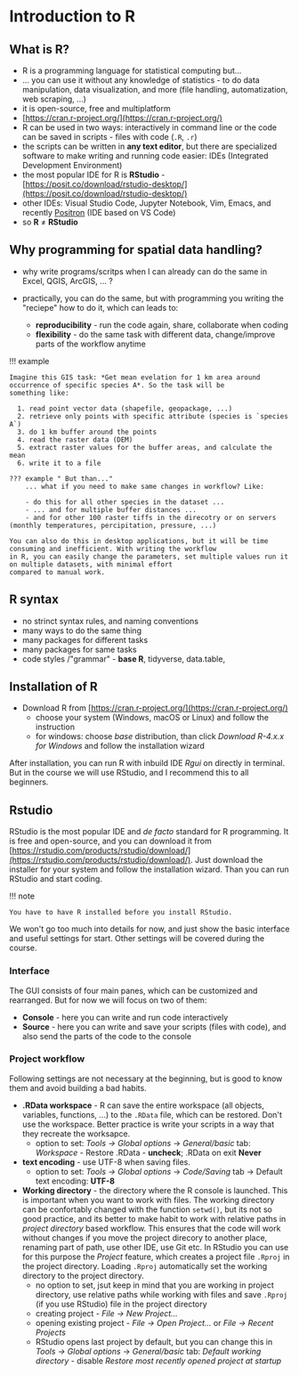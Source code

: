 # Introduction to R

## What is R?
- R is a programming language for statistical computing but...
- ... you can use it without any knowledge of statistics - to do data manipulation, data visualization, and more (file 
  handling, automatization, web scraping, ...)
- it is open-source, free and multiplatform
- [https://cran.r-project.org/](https://cran.r-project.org/)
- R can be used in two ways: interactively in command line or the code can be saved in scripts - files 
  with code (`.R`, `.r`)
- the scripts can be written in **any text editor**, but there are specialized software to make writing and running code
  easier: IDEs (Integrated Development Environment)
- the most popular IDE for R is **RStudio** - 
  [https://posit.co/download/rstudio-desktop/](https://posit.co/download/rstudio-desktop/)
- other IDEs: Visual Studio Code, Jupyter Notebook, Vim, Emacs, and recently [Positron](https://positron.posit.co/) (IDE based on VS Code)
- so **R** ≠ **RStudio**

## Why programming for spatial data handling?
- why write programs/scritps when I can already can do the same in Excel, QGIS, ArcGIS, ... ?
- practically, you can do the same, but with programming you writing the "reciepe" how to do it, which can leads to:
  
    - **reproducibility** - run the code again, share, collaborate when coding
    - **flexibility** - do the same task with different data, change/improve parts of the workflow anytime

!!! example 

    Imagine this GIS task: *Get mean evelation for 1 km area around occurrence of specific species A*. So the task will be 
    something like:

      1. read point vector data (shapefile, geopackage, ...)
      2. retrieve only points with specific attribute (species is `species A`)
      3. do 1 km buffer around the points
      4. read the raster data (DEM)
      5. extract raster values for the buffer areas, and calculate the mean
      6. write it to a file

    ??? example " But than..."
        ... what if you need to make same changes in workflow? Like:

        - do this for all other species in the dataset ...
        - ... and for multiple buffer distances ...
        - and for other 100 raster tiffs in the direcotry or on servers (monthly temperatures, percipitation, pressure, ...)

    You can also do this in desktop applications, but it will be time consuming and inefficient. With writing the workflow 
    in R, you can easily change the parameters, set multiple values run it on multiple datasets, with minimal effort 
    compared to manual work.

## R syntax
- no strinct syntax rules, and naming conventions
- many ways to do the same thing
- many packages for different tasks 
- many packages for same tasks
- code styles /"grammar" - **base R**, tidyverse, data.table, 

## Installation of R 
- Download R from [https://cran.r-project.org/](https://cran.r-project.org/)
    -  choose your system (Windows, macOS or Linux) and follow the instruction
    -  for windows: choose *base* distribution, than click *Download R-4.x.x for Windows* and follow the installation 
       wizard

After installation, you can run R with inbuild IDE *Rgui* on directly in terminal. But in the course we will use 
RStudio, and I recommend this to all beginners.

## Rstudio

RStudio is the most popular IDE and *de facto* standard for R programming. It is free and open-source, and you can 
download it from [https://rstudio.com/products/rstudio/download/](https://rstudio.com/products/rstudio/download/). 
Just download the installer for your system and follow the installation wizard. Than you can run RStudio and start
coding. 

!!! note

    You have to have R installed before you install RStudio.

We won't go too much into details for now, and just show the basic interface and useful settings for start. Other settings 
will be covered during the course.

### Interface

The GUI consists of four main panes, which can be customized and rearranged. But for now we will focus on two of them:

- **Console** - here you can write and run code interactively
- **Source** - here you can write and save your scripts (files with code), and also send the parts of the code to the 
  console

### Project workflow

Following settings are not necessary at the beginning, but is good to know them and avoid building a bad habits.

- **.RData workspace** - R can save the entire workspace (all objects, variables, functions, ...) to the `.RData` file, which can be 
  restored. Don't use the workspace. Better practice is write your scripts in a way that they recreate the worksapce.
    - option to set: *Tools -> Global options* -> *General/basic* tab: *Workspace* - Restore .RData - **uncheck**; .RData on exit **Never**
- **text encoding** - use UTF-8 when saving files.
    - option to set: *Tools -> Global options* -> *Code/Saving* tab -> Default text encoding: **UTF-8**
- **Working directory** - the directory where the R console is launched. This is important when you want to work with files. 
  The working directory can be confortably changed with the function `setwd()`, but its not so good practice, and its 
  better to make habit to work with relative paths in *project directory* based workflow. This ensures that the code will
  work without changes if you move the project direcory to another place, renaming part of path, use other IDE, use Git etc. 
  In RStudio you can use for this purpose the *Project* feature, which creates a project file `.Rproj` in the project 
  directory. Loading `.Rproj` automatically set the working directory to the project directory.
    - no option to set, jsut keep in mind that you are working in project directory, use relative paths while 
      working with files and save `.Rproj` (if you use RStudio)
      file in the project directory
    - creating project - *File -> New Project...*
    - opening existing project - *File -> Open Project...* or *File -> Recent Projects*
    - RStudio opens last project by default, but you can change this in *Tools -> Global options* -> *General/basic* 
      tab: *Default working directory* - disable *Restore most recently opened project at startup*
  